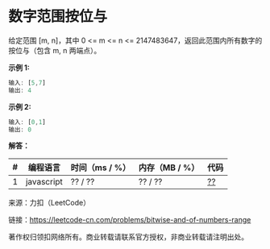 # 数字范围按位与

给定范围 [m, n]，其中 0 <= m <= n <= 2147483647，返回此范围内所有数字的按位与（包含 m, n 两端点）。

**示例 1:**

``` javascript
输入: [5,7]
输出: 4
```

**示例 2:**

``` javascript
输入: [0,1]
输出: 0
```

**解答：**

**#**|**编程语言**|**时间（ms / %）**|**内存（MB / %）**|**代码**
--|--|--|--|--
1|javascript|?? / ??|?? / ??|[??](./javascript/ac_v1.js)

来源：力扣（LeetCode）

链接：https://leetcode-cn.com/problems/bitwise-and-of-numbers-range

著作权归领扣网络所有。商业转载请联系官方授权，非商业转载请注明出处。
